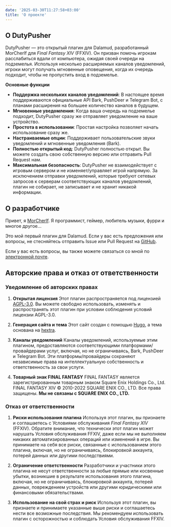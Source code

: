 ```yaml
---
date: '2025-03-30T11:27:58+03:00'
title: 'О проекте'
---
```


## О DutyPusher

DutyPusher — это открытый плагин для Dalamud, разработанный MorCherlf для *Final Fantasy XIV* (FFXIV). Он призван помочь игрокам расслабиться вдали от компьютера, ожидая своей очереди на подземелья. Используя несколько расширяемых каналов уведомлений, игроки могут получать мгновенные оповещения, когда их очередь подходит, чтобы не пропустить вход в подземелье.

**Основные функции**

- **Поддержка нескольких каналов уведомлений**: В настоящее время поддерживаются официальные API Bark, PushDeer и Telegram Bot, с планами расширения на большее количество каналов в будущем.
- **Мгновенные уведомления**: Когда ваша очередь на подземелье подходит, DutyPusher сразу же отправляет уведомление на ваше устройство.
- **Простота в использовании**: Простая настройка позволяет начать использование сразу же.
- **Настраиваемые опции**: Поддерживает пользовательские звуки уведомлений и мгновенные уведомления (Bark).
- **Полностью открытый код**: DutyPusher полностью открыт. Вы можете создать свою собственную версию или отправить Pull Request нам.
- **Максимальная безопасность**: DutyPusher не взаимодействует с игровым сервером и не изменяет/управляет игрой напрямую. За исключением отправки уведомлений, которые требуют сетевых запросов к серверам соответствующих каналов уведомлений, плагин не собирает, не записывает и не хранит никакой информации.

## О разработчике

Привет, я [MorCherlf](https://link.mor.icu). Я программист, геймер, любитель музыки, фурри и многое другое…

Это мой первый плагин для Dalamud. Если у вас есть предложения или вопросы, не стесняйтесь отправить Issue или Pull Request на [GitHub](https://github.com/MorCherlf/FFXIVDutyPusher).

Если у вас есть вопросы, вы также можете связаться со мной по [электронной почте](mailto:morcherlfy@outlook.com).

## Авторские права и отказ от ответственности

### Уведомление об авторских правах

1. **Открытая лицензия**
   Этот плагин распространяется под лицензией [AGPL-3.0](https://www.gnu.org/licenses/agpl-3.0.html). Вы можете свободно использовать, изменять и распространять этот плагин при условии соблюдения условий лицензии AGPL-3.0.

2. **Генерация сайта и тема**
   Этот сайт создан с помощью [Hugo](https://gohugo.io/), а тема основана на [hextra](https://github.com/imfing/hextra).

3. **Каналы уведомлений**
   Каналы уведомлений, используемые этим плагином, предоставляются соответствующими платформами/провайдерами услуг, включая, но не ограничиваясь, Bark, PushDeer и Telegram Bot. Эти платформы/провайдеры сохраняют независимые права на интеллектуальную собственность и ответственность за свои услуги.

4. **Товарный знак FINAL FANTASY**
   FINAL FANTASY является зарегистрированным товарным знаком Square Enix Holdings Co., Ltd. FINAL FANTASY XIV © 2010-2022 SQUARE ENIX CO., LTD. Все права защищены.
   **Мы не связаны с SQUARE ENIX CO., LTD.**

### Отказ от ответственности

1. **Риски использования плагина**
   Используя этот плагин, вы признаете и соглашаетесь с Условиями обслуживания *Final Fantasy XIV* (FFXIV).
   Обратите внимание, что технически этот плагин может нарушать Условия обслуживания FFXIV, даже если мы не выполняем никаких автоматизированных операций или изменений в игре.
   Вы принимаете на себя все риски, связанные с использованием этого плагина, включая, но не ограничиваясь, блокировкой аккаунта, потерей данных или другими последствиями.

2. **Ограничение ответственности**
   Разработчики и участники этого плагина не несут ответственности за любые прямые или косвенные убытки, возникшие в результате использования этого плагина, включая, но не ограничиваясь, блокировкой аккаунта, потерей данных, повреждением устройств или другими юридическими или финансовыми обязательствами.

3. **Использование на свой страх и риск**
   Используя этот плагин, вы признаете и принимаете указанные выше риски и соглашаетесь нести все возможные последствия. Мы рекомендуем использовать плагин с осторожностью и соблюдать Условия обслуживания FFXIV.
